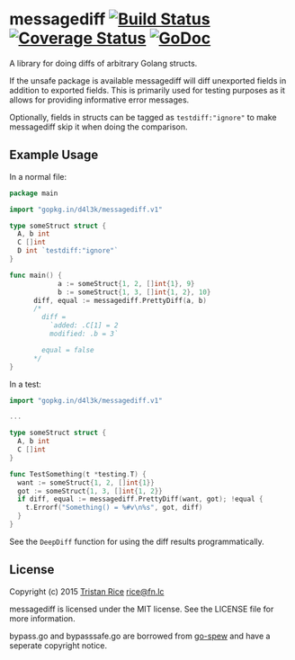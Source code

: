 # messagediff [![Build Status](https://travis-ci.org/d4l3k/messagediff.svg?branch=master)](https://travis-ci.org/d4l3k/messagediff) [![Coverage Status](https://coveralls.io/repos/github/d4l3k/messagediff/badge.svg?branch=master)](https://coveralls.io/github/d4l3k/messagediff?branch=master) [![GoDoc](https://godoc.org/github.com/d4l3k/messagediff?status.svg)](https://godoc.org/github.com/d4l3k/messagediff)

A library for doing diffs of arbitrary Golang structs.

If the unsafe package is available messagediff will diff unexported fields in
addition to exported fields. This is primarily used for testing purposes as it
allows for providing informative error messages.

Optionally, fields in structs can be tagged as `testdiff:"ignore"` to make
messagediff skip it when doing the comparison.


## Example Usage
In a normal file:
```go
package main

import "gopkg.in/d4l3k/messagediff.v1"

type someStruct struct {
  A, b int
  C []int
  D int `testdiff:"ignore"`
}

func main() {
			a := someStruct{1, 2, []int{1}, 9}
			b := someStruct{1, 3, []int{1, 2}, 10}
      diff, equal := messagediff.PrettyDiff(a, b)
      /*
        diff =
          `added: .C[1] = 2
          modified: .b = 3`

        equal = false
      */
}

```
In a test:
```go
import "gopkg.in/d4l3k/messagediff.v1"

...

type someStruct struct {
  A, b int
  C []int
}

func TestSomething(t *testing.T) {
  want := someStruct{1, 2, []int{1}}
  got := someStruct{1, 3, []int{1, 2}}
  if diff, equal := messagediff.PrettyDiff(want, got); !equal {
    t.Errorf("Something() = %#v\n%s", got, diff)
  }
}
```

See the `DeepDiff` function for using the diff results programmatically.

## License
Copyright (c) 2015 [Tristan Rice](https://fn.lc) <rice@fn.lc>

messagediff is licensed under the MIT license. See the LICENSE file for more information.

bypass.go and bypasssafe.go are borrowed from
[go-spew](https://github.com/davecgh/go-spew) and have a seperate copyright
notice.
